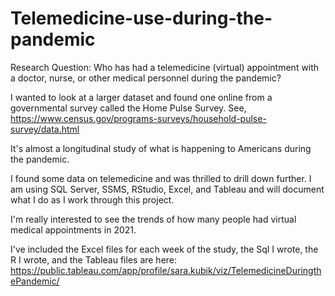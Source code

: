 # Telemedicine-use-during-the-pandemic

Research Question: Who has had a telemedicine (virtual) appointment with a doctor, nurse, or other medical personnel during the pandemic?

I wanted to look at a larger dataset and found one online from a governmental survey called the Home Pulse Survey. See, https://www.census.gov/programs-surveys/household-pulse-survey/data.html

It's almost a longitudinal study of what is happening to Americans during the pandemic.

I found some data on telemedicine and was thrilled to drill down further. I am using SQL Server, SSMS, RStudio, Excel, and Tableau and will document what I do as I work
through this project.

I'm really interested to see the trends of how many people had virtual medical appointments in 2021.

I've included the Excel files for each week of the study, the Sql I wrote, the R I wrote, and the Tableau files are here: https://public.tableau.com/app/profile/sara.kubik/viz/TelemedicineDuringthePandemic/
